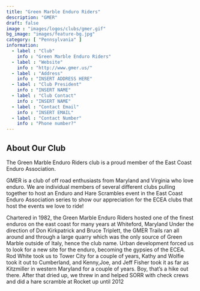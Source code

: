 ```yaml
---
title: "Green Marble Enduro Riders"
description: "GMER"
draft: false
image : "images/logos/clubs/gmer.gif"
bg_image: "images/feature-bg.jpg"
category: [ "Pennsylvania" ]
information:
  - label : "Club"
    info : "Green Marble Enduro Riders"
  - label : "Website"
    info : "http://www.gmer.us/"
  - label : "Address"
    info : "INSERT ADDRESS HERE"
  - label : "Club President"
    info : "INSERT NAME"
  - label : "Club Contact"
    info : "INSERT NAME"
  - label : "Contact Email"
    info : "INSERT EMAIL"
  - label : "Contact Number"
    info : "Phone number?"
---
```


## About Our Club

The Green Marble Enduro Riders club is a proud member of the East Coast Enduro Association.

GMER is a club of off road enthusiasts from Maryland and Virginia who love enduro. We are individual members of several different clubs pulling together to host an Enduro and Hare Scrambles event in the East Coast Enduro Association series to show our appreciation for the ECEA clubs that host the events we love to ride!

Chartered in 1982, the Green Marble Enduro Riders hosted one of the finest enduros on the east coast for many years at Whiteford, Maryland Under the direction of Don Kirkpatrick and Bruce Triplett, the GMER Trails ran all around and through a large quarry which was the only source of Green Marble outside of Italy, hence the club name.
Urban development forced us to look for a new site for the enduro, becoming the gypsies of the ECEA. Rod White took us to Tower City for a couple of years, Kathy and Wolfie took it out to Cumberland, and Kenny,Joe, and Jeff Fisher took it as far as Kitzmiller in western Maryland for a couple of years. Boy, that’s a hike out there. After that dried up, we threw in and helped SORR with check crews and did a hare scramble at Rocket up until 2012
